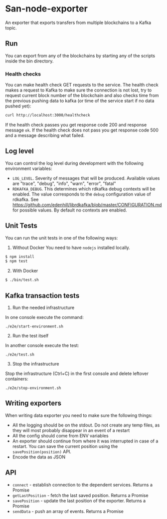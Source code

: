 # San-node-exporter

An exporter that exports transfers from multiple blockchains to a Kafka topic.

## Run

You can export from any of the blockchains by starting any of the scripts inside the bin directory.

### Health checks

You can make health check GET requests to the service. The health check makes a request to Kafka to make sure the
connection is not lost, try to request current block number of the blockchain and also checks time from the previous
pushing data to kafka (or time of the service start if no data pushed yet):

```bash
curl http://localhost:3000/healthcheck
```

If the health check passes you get response code 200 and response message `ok`.
If the health check does not pass you get response code 500 and a message describing what failed.

## Log level

You can control the log level during development with the following environment variables:

* `LOG_LEVEL`. Severity of messages that will be produced. Available values are "trace", "debug", "info", "warn", "error", "fatal"
* `RDKAFKA_DEBUG`. This determines which rdkafka debug contexts will be enabled. The value corresponds to the `debug` configuration value of rdkafka. See https://github.com/edenhill/librdkafka/blob/master/CONFIGURATION.md for possible values. By default no contexts are enabled.


## Unit Tests

You can run the unit tests in one of the following ways:

1) Without Docker
You need to have `nodejs` installed locally.
```bash
$ npm install
$ npm test
```

2) With Docker
```bash
$ ./bin/test.sh
```
## Kafka transaction tests


1. Run the needed infrastructure

In one console execute the command:

```
./e2e/start-environment.sh
```

2. Run the test itself

In another console execute the test:

```
./e2e/test.sh
```

3. Stop the infrastructure

Stop the infrastructure (Ctrl+C) in the first console and delete leftover containers:

```
./e2e/stop-environment.sh
```

## Writing exporters

When writing data exporter you need to make sure the following things:

* All the logging should be on the stdout. Do not create any temp files, as they
will most probably disappear in an event of a restart
* All the config should come from ENV variables
* An exporter should continue from where it was interrupted in case of a restart.
You can save the current position using the `savePosition(position)` API.
* Encode the data as JSON

## API

* `connect` - establish connection to the dependent services. Returns a Promise
* `getLastPosition` - fetch the last saved position. Returns a Promise
* `savePosition` - update the last position of the exporter. Returns a Promise
* `sendData` - push an array of events. Returns a Promise
